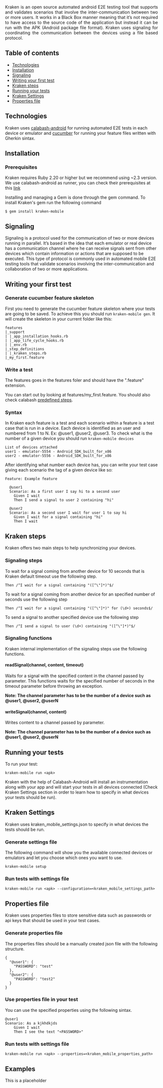 <!-- <p align="center">
    <img src="https://raw.githubusercontent.com/ravelinx22/KrakenMobile/master/reporter/assets/images/kraken.png" alt="kraken logo" width="140" height="193">
</p> -->

<!-- <h3 align="center">Kraken Mobile</h3> -->

<p align="justify">Kraken is an open source automated android E2E testing tool that supports and validates scenarios that involve the inter-communication between two or more users. It works in a Black Box manner meaning that it’s not required to have access to the source code of the application but instead it can be run with the APK (Android package file format). Kraken uses signaling for coordinating the communication between the devices using a file based protocol.</p>

## Table of contents

- [Technologies](#technologies)
- [Installation](#installation)
- [Signaling](#signaling)
- [Writing your first test](#writing-your-first-test)
- [Kraken steps](#kraken-steps)
- [Running your tests](#running-your-tests)
- [Kraken Settings](#kraken-settings)
- [Properties file](#properties-file)

## Technologies

Kraken uses [calabash-android](https://github.com/calabash/calabash-android) for running automated E2E tests in each device or emulator and [cucumber](https://github.com/cucumber/cucumber-ruby) for running your feature files written with Gherkin sintax. 

## Installation

### Prerequisites

Kraken requires Ruby 2.20 or higher but we recommend using ~2.3 version. We use calabash-android as runner, you can check their prerequisites at this [link](https://github.com/calabash/calabash-android/blob/master/documentation/installation.md)


Installing and managing a Gem is done through the gem command. To install Kraken's gem run the following command

```shell
$ gem install kraken-mobile
```

## Signaling

Signaling is a protocol used for the communication of two or more devices running in parallel. It’s based in the idea that each emulator or real device has a communication channel where he can receive signals sent from other devices which contain information or actions that are supposed to be executed. This type of protocol is commonly used in automated mobile E2E testing tools that validate scenarios involving the inter-communication and collaboration of two or more applications.

## Writing your first test

### Generate cucumber feature skeleton

First you need to generate the cucumber feature skeleton where your tests are going to be saved. To achieve this you should run `kraken-mobile gen`. It will create the skeleton in your current folder like this:

    features
    |_support
    | |_app_installation_hooks.rb
    | |_app_life_cycle_hooks.rb
    | |_env.rb
    |_step_definitions
    | |_kraken_steps.rb
    |_my_first.feature

### Write a test

The features goes in the features foler and should have the ".feature" extension.

You can start out by looking at features/my_first.feature. You should also check calabash [predefined steps](https://github.com/calabash/calabash-android/blob/master/ruby-gem/lib/calabash-android/canned_steps.md).

### Syntax

In Kraken each feature is a test and each scenario within a feature is a test case that is run in a device. Each device is identified as an user and numbered from 1 to N. Ex: @user1, @user2, @user3. To check what is the number of a given device you should run `kraken-mobile devices`

    List of devices attached
    user1 - emulator-5554 - Android_SDK_built_for_x86
    user2 - emulator-5556 - Android_SDK_built_for_x86

After identifying what number each device has, you can write your test case giving each scenario the tag of a given device like so:

    Feature: Example feature

      @user1
      Scenario: As a first user I say hi to a second user
        Given I wait
        Then I send a signal to user 2 containing "hi"

      @user2
      Scenario: As a second user I wait for user 1 to say hi
        Given I wait for a signal containing "hi"
        Then I wait

## Kraken steps

Kraken offers two main steps to help synchronizing your devices.

### Signaling steps

To wait for a signal coming from another device for 10 seconds that is Kraken default timeout use the following step.

    Then /^I wait for a signal containing "([^\"]*)"$/

To wait for a signal coming from another device for an specified number of seconds use the following step

    Then /^I wait for a signal containing "([^\"]*)" for (\d+) seconds$/

To send a signal to another specified device use the following step

    Then /^I send a signal to user (\d+) containing "([^\"]*)"$/

### Signaling functions

Kraken internal implementation of the signaling steps use the following functions.

#### readSignal(channel, content, timeout)

Waits for a signal with the specified content in the channel passed by parameter. This functions waits for the specified number of seconds in the timeout parameter before throwing an exception.

**Note: The channel parameter has to be the number of a device such as @user1, @user2, @userN**

#### writeSignal(channel, content)

Writes content to a channel passed by parameter.

**Note: The channel parameter has to be the number of a device such as @user1, @user2, @userN**

## Running your tests

To run your test:

    kraken-mobile run <apk>

Kraken with the help of Calabash-Android will install an instrumentation along with your app and will start your tests in all devices connected (Check Kraken Settings section in order to learn how to specify in what devices your tests should be run).

## Kraken Settings

Kraken uses kraken_mobile_settings.json to specify in what devices the tests should be run.

### Generate settings file

The following command will show you the available connected devices or emulators and let you choose which ones you want to use.

    kraken-mobile setup

### Run tests with settings file

    kraken-mobile run <apk> --configuration=<kraken_mobile_settings_path>

## Properties file

Kraken uses properties files to store sensitive data such as passwords or api keys that should be used in your test cases.

### Generate properties file

The properties files should be a manually created json file with the following structure.

    {
      "@user1": {
        "PASSWORD": "test"
      },
      "@user2": {
        "PASSWORD": "test2"
      }
    }
    
### Use properties file in your test

You can use the specified properties using the following sintax.

    @user1
    Scenario: As a kjkhdkjds
        Given I wait
        Then I see the text "<PASSWORD>"

### Run tests with settings file

    kraken-mobile run <apk> --properties=<kraken_mobile_properties_path>

## Examples

This is a placeholder
